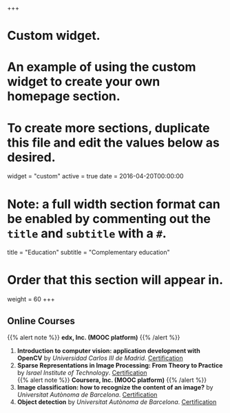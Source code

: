 +++
# Custom widget.
# An example of using the custom widget to create your own homepage section.
# To create more sections, duplicate this file and edit the values below as desired.
widget = "custom"
active = true
date = 2016-04-20T00:00:00

# Note: a full width section format can be enabled by commenting out the `title` and `subtitle` with a `#`.
title = "Education"
subtitle = "Complementary education"

# Order that this section will appear in.
weight = 60
+++
## Online Courses
{{% alert note %}}
**edx, Inc. (MOOC platform)**
{{% /alert %}}
1. **Introduction to computer vision: application development with OpenCV** by *Universidad Carlos III de Madrid*.
[Certification](https://courses.edx.org/certificates/8b7281ca884c4164b95ceae1fcfdae59)  
2. **Sparse Representations in Image Processing: From Theory to Practice** by *Israel Institute of Technology*.
[Certification](https://courses.edx.org/certificates/2be0b82719ff40ec945831c00f7aec59)    
{{% alert note %}}
**Coursera, Inc. (MOOC platform)**
{{% /alert %}}
1. **Image classification: how to recognize the content of an image?** by *Universitat Autònoma de Barcelona*.
[Certification](https://www.coursera.org/account/accomplishments/verify/RPHWSV2BYGAZ)  
2. **Object detection** by *Universitat Autònoma de Barcelona*.
[Certification](https://www.coursera.org/account/accomplishments/verify/VVKNLTZR6CPW)  

